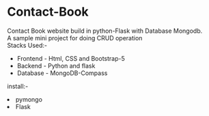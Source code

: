 # Contact-Book
Contact Book website build in python-Flask with Database Mongodb.
<br>A sample mini project for doing CRUD operation
<br>Stacks Used:-
<ul>
    <li>Frontend - Html, CSS and Bootstrap-5</li>
    <li>Backend - Python and flask</li>
    <li>Database - MongoDB-Compass</li>
</ul>

install:-
    <li>pymongo</li><li>Flask</li>
